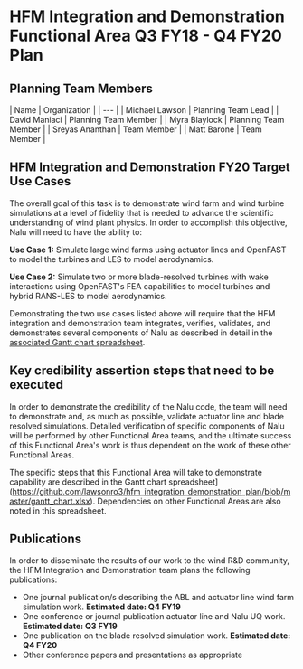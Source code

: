 # HFM Integration and Demonstration Functional Area Q3 FY18 - Q4 FY20 Plan
## Planning Team Members
| Name | Organization |
| --- |
| Michael Lawson | Planning Team Lead |
| David Maniaci | Planning Team Member |
| Myra Blaylock | Planning Team Member |
| Sreyas Ananthan | Team Member |
| Matt Barone | Team Member |

## HFM Integration and Demonstration FY20 Target Use Cases
The overall goal of this task is to demonstrate wind farm and wind turbine simulations at a level of fidelity that is needed to advance the scientific understanding of wind plant physics. In order to accomplish this objective, Nalu will need to have the ability to:

**Use Case 1:** Simulate large wind farms using actuator lines and OpenFAST to model the turbines and LES to model aerodynamics.

**Use Case 2:** Simulate two or more blade-resolved turbines with wake interactions using OpenFAST's FEA capabilities to model  turbines and hybrid RANS-LES to model aerodynamics.

Demonstrating the two use cases listed above will require that the HFM integration and demonstration team integrates, verifies, validates, and demonstrates several components of Nalu as described in detail in the [associated Gantt chart spreadsheet](https://github.com/lawsonro3/hfm_integration_demonstration_plan/blob/master/gantt_chart.xlsx).

## Key credibility assertion steps that need to be executed
In order to demonstrate the credibility of the Nalu code, the team will need to demonstrate and, as much as possible, validate actuator line and blade resolved simulations. Detailed verification of specific components of Nalu will be performed by other Functional Area teams, and the ultimate success of this Functional Area's work is thus dependent on the work of these other Functional Areas.

The specific steps that this Functional Area will take to demonstrate capability are described in the Gantt chart spreadsheet](https://github.com/lawsonro3/hfm_integration_demonstration_plan/blob/master/gantt_chart.xlsx). Dependencies on other Functional Areas are also noted in this spreadsheet.

## Publications
In order to disseminate the results of our work to the wind R&D community, the HFM Integration and Demonstration team plans the following publications:
* One journal publication/s describing the ABL and actuator line wind farm simulation work. **Estimated date: Q4 FY19**
* One conference or journal publication actuator line and Nalu UQ work. **Estimated date: Q3 FY19**
* One publication on the blade resolved simulation work. **Estimated date: Q4 FY20**
* Other conference papers and presentations as appropriate
